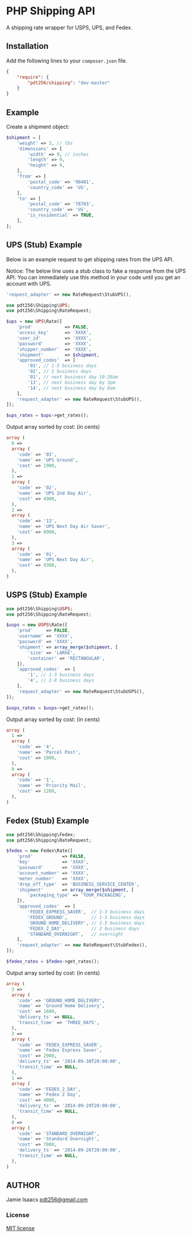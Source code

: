 PHP Shipping API
================

A shipping rate wrapper for USPS, UPS, and Fedex.

## Installation

Add the following lines to your ``composer.json`` file.

```JSON
{
	"require": {
		"pdt256/shipping": "dev-master"
	}
}
```

## Example

Create a shipment object:

```php
$shipment = [
	'weight' => 3, // lbs
	'dimensions' => [
		'width' => 9, // inches
		'length' => 9,
		'height' => 9,
	],
	'from' => [
		'postal_code' => '90401',
		'country_code' => 'US',
	],
	'to' => [
		'postal_code' => '78703',
		'country_code' => 'US',
		'is_residential' => TRUE,
	],
];
```

## UPS (Stub) Example

Below is an example request to get shipping rates from the UPS API. 

Notice: The below line uses a stub class to fake a response from the UPS API.
You can immediately use this method in your code until you get an account with UPS.

```php
'request_adapter' => new RateRequest\StubUPS(),
```

```php
use pdt256\Shipping\UPS;
use pdt256\Shipping\RateRequest;

$ups = new UPS\Rate([
	'prod'            => FALSE,
	'access_key'      => 'XXXX',
	'user_id'         => 'XXXX',
	'password'        => 'XXXX',
	'shipper_number'  => 'XXXX',
	'shipment'        => $shipment,
	'approved_codes'  => [
		'03', // 1-5 business days
		'02', // 2 business days
		'01', // next business day 10:30am
		'13', // next business day by 3pm
		'14', // next business day by 8am
	],
	'request_adapter' => new RateRequest\StubUPS(),
]);

$ups_rates = $ups->get_rates();
```

Output array sorted by cost: (in cents)

```php
array (
  0 => 
  array (
    'code' => '03',
    'name' => 'UPS Ground',
    'cost' => 1900,
  ),
  1 => 
  array (
    'code' => '02',
    'name' => 'UPS 2nd Day Air',
    'cost' => 4900,
  ),
  2 => 
  array (
    'code' => '13',
    'name' => 'UPS Next Day Air Saver',
    'cost' => 8900,
  ),
  3 => 
  array (
    'code' => '01',
    'name' => 'UPS Next Day Air',
    'cost' => 9300,
  ),
)
```

## USPS (Stub) Example

```php
use pdt256\Shipping\USPS;
use pdt256\Shipping\RateRequest;

$usps = new USPS\Rate([
	'prod'     => FALSE,
	'username' => 'XXXX',
	'password' => 'XXXX',
	'shipment' => array_merge($shipment, [
		'size' => 'LARGE',
		'container' => 'RECTANGULAR',
	]),
	'approved_codes'  => [
		'1', // 1-3 business days
		'4', // 2-8 business days
	],
	'request_adapter' => new RateRequest\StubUSPS(),
]);

$usps_rates = $usps->get_rates();
```

Output array sorted by cost: (in cents)

```php
array (
  1 => 
  array (
    'code' => '4',
    'name' => 'Parcel Post',
    'cost' => 1000,
  ),
  0 => 
  array (
    'code' => '1',
    'name' => 'Priority Mail',
    'cost' => 1200,
  ),
)
```

## Fedex (Stub) Example

```php
use pdt256\Shipping\Fedex;
use pdt256\Shipping\RateRequest;

$fedex = new Fedex\Rate([
	'prod'           => FALSE,
	'key'            => 'XXXX',
	'password'       => 'XXXX',
	'account_number' => 'XXXX',
	'meter_number'   => 'XXXX',
	'drop_off_type'  => 'BUSINESS_SERVICE_CENTER',
	'shipment'       => array_merge($shipment, [
		'packaging_type' => 'YOUR_PACKAGING',
	]),
	'approved_codes'  => [
		'FEDEX_EXPRESS_SAVER',  // 1-3 business days
		'FEDEX_GROUND',         // 1-5 business days
		'GROUND_HOME_DELIVERY', // 1-5 business days
		'FEDEX_2_DAY',          // 2 business days
		'STANDARD_OVERNIGHT',   // overnight
	],
	'request_adapter' => new RateRequest\StubFedex(),
]);

$fedex_rates = $fedex->get_rates();
```

Output array sorted by cost: (in cents)

```php
array (
  3 => 
  array (
    'code' => 'GROUND_HOME_DELIVERY',
    'name' => 'Ground Home Delivery',
    'cost' => 1600,
    'delivery_ts' => NULL,
    'transit_time' => 'THREE_DAYS',
  ),
  2 => 
  array (
    'code' => 'FEDEX_EXPRESS_SAVER',
    'name' => 'Fedex Express Saver',
    'cost' => 2900,
    'delivery_ts' => '2014-09-30T20:00:00',
    'transit_time' => NULL,
  ),
  1 => 
  array (
    'code' => 'FEDEX_2_DAY',
    'name' => 'Fedex 2 Day',
    'cost' => 4000,
    'delivery_ts' => '2014-09-29T20:00:00',
    'transit_time' => NULL,
  ),
  0 => 
  array (
    'code' => 'STANDARD_OVERNIGHT',
    'name' => 'Standard Overnight',
    'cost' => 7800,
    'delivery_ts' => '2014-09-26T20:00:00',
    'transit_time' => NULL,
  ),
)
```

## AUTHOR

Jamie Isaacs <pdt256@gmail.com>

### License

[MIT license](http://opensource.org/licenses/MIT)
